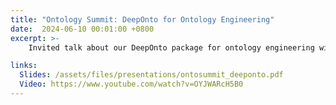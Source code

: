 ```yaml
---
title: "Ontology Summit: DeepOnto for Ontology Engineering"
date:  2024-06-10 00:01:00 +0800
excerpt: >-
    Invited talk about our DeepOnto package for ontology engineering with deep learning.

links:
  Slides: /assets/files/presentations/ontosummit_deeponto.pdf
  Video: https://www.youtube.com/watch?v=OYJWARcH5B0
---
```

